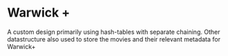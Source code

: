 # Warwick +
A custom design primarily using hash-tables with separate chaining. Other datastructure also used to store the movies and their relevant metadata for Warwick+
